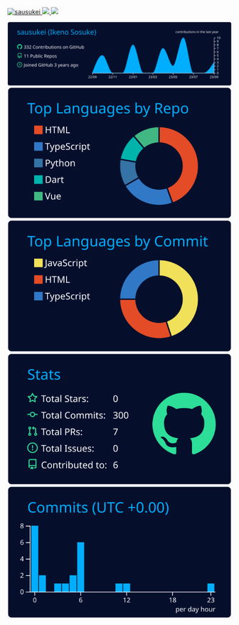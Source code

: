 <p align="left">
  <a href="https://github.com/sausukei/sausukei/">
    <img src="https://komarev.com/ghpvc/?username=sausukei" alt="sausukei" />
  </a>
  <a href="http://twitter.com/char_sausukei">
    <img height="20" src="https://img.shields.io/twitter/follow/char_sausukei?label=Twitter&logo=twitter&style=flat" />
  </a>
  <a href="https://github.com/sausukei">
    <img height="20" src="https://img.shields.io/github/followers/sausukei?label=follow&logo=github&style=flat" />
  </a>
  </a>
</p>

[![](https://raw.githubusercontent.com/sausukei/sausukei/main/profile-summary-card-output/algolia/0-profile-details.svg)](https://github.com/vn7n24fzkq/github-profile-summary-cards)
[![](https://raw.githubusercontent.com/sausukei/sausukei/main/profile-summary-card-output/algolia/1-repos-per-language.svg)](https://github.com/vn7n24fzkq/github-profile-summary-cards) [![](https://raw.githubusercontent.com/sausukei/sausukei/main/profile-summary-card-output/algolia/2-most-commit-language.svg)](https://github.com/vn7n24fzkq/github-profile-summary-cards)
[![](https://raw.githubusercontent.com/sausukei/sausukei/main/profile-summary-card-output/algolia/3-stats.svg)](https://github.com/vn7n24fzkq/github-profile-summary-cards) [![](https://raw.githubusercontent.com/sausukei/sausukei/main/profile-summary-card-output/algolia/4-productive-time.svg)](https://github.com/vn7n24fzkq/github-profile-summary-cards)

